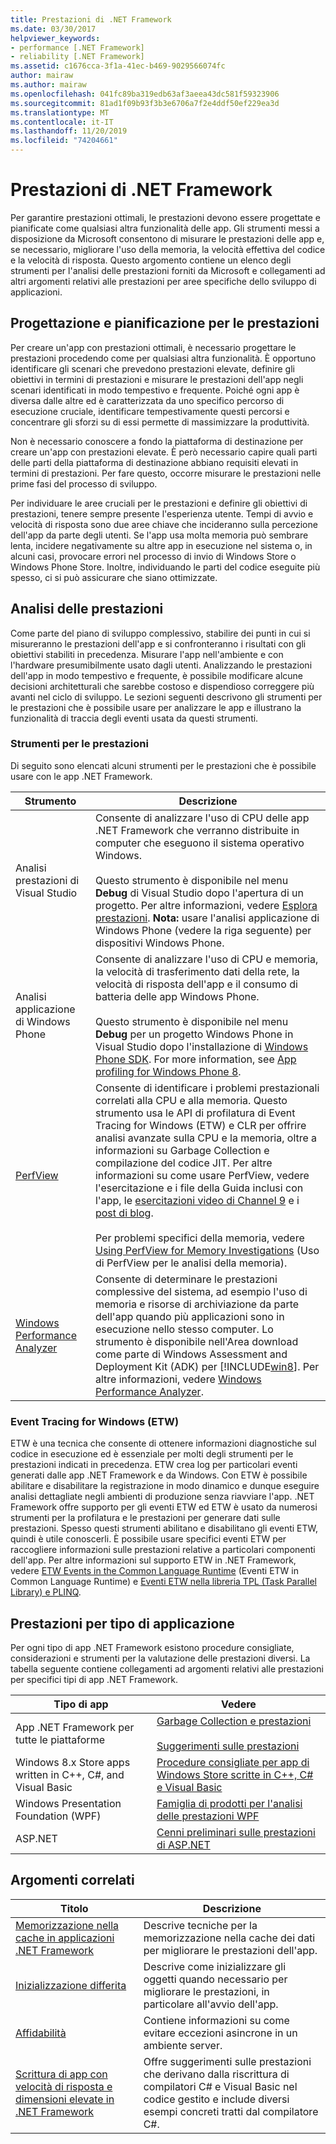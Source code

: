 ```yaml
---
title: Prestazioni di .NET Framework
ms.date: 03/30/2017
helpviewer_keywords:
- performance [.NET Framework]
- reliability [.NET Framework]
ms.assetid: c1676cca-3f1a-41ec-b469-9029566074fc
author: mairaw
ms.author: mairaw
ms.openlocfilehash: 041fc89ba319edb63af3aeea43dc581f59323906
ms.sourcegitcommit: 81ad1f09b93f3b3e6706a7f2e4ddf50ef229ea3d
ms.translationtype: MT
ms.contentlocale: it-IT
ms.lasthandoff: 11/20/2019
ms.locfileid: "74204661"
---
```

# <a name="net-framework-performance"></a>Prestazioni di .NET Framework
Per garantire prestazioni ottimali, le prestazioni devono essere progettate e pianificate come qualsiasi altra funzionalità delle app. Gli strumenti messi a disposizione da Microsoft consentono di misurare le prestazioni delle app e, se necessario, migliorare l'uso della memoria, la velocità effettiva del codice e la velocità di risposta. Questo argomento contiene un elenco degli strumenti per l'analisi delle prestazioni forniti da Microsoft e collegamenti ad altri argomenti relativi alle prestazioni per aree specifiche dello sviluppo di applicazioni.  
  
## <a name="designing-and-planning-for-performance"></a>Progettazione e pianificazione per le prestazioni  
 Per creare un'app con prestazioni ottimali, è necessario progettare le prestazioni procedendo come per qualsiasi altra funzionalità. È opportuno identificare gli scenari che prevedono prestazioni elevate, definire gli obiettivi in termini di prestazioni e misurare le prestazioni dell'app negli scenari identificati in modo tempestivo e frequente. Poiché ogni app è diversa dalle altre ed è caratterizzata da uno specifico percorso di esecuzione cruciale, identificare tempestivamente questi percorsi e concentrare gli sforzi su di essi permette di massimizzare la produttività.  
  
 Non è necessario conoscere a fondo la piattaforma di destinazione per creare un'app con prestazioni elevate. È però necessario capire quali parti delle parti della piattaforma di destinazione abbiano requisiti elevati in termini di prestazioni. Per fare questo, occorre misurare le prestazioni nelle prime fasi del processo di sviluppo.  
  
 Per individuare le aree cruciali per le prestazioni e definire gli obiettivi di prestazioni, tenere sempre presente l'esperienza utente. Tempi di avvio e velocità di risposta sono due aree chiave che incideranno sulla percezione dell'app da parte degli utenti. Se l'app usa molta memoria può sembrare lenta, incidere negativamente su altre app in esecuzione nel sistema o, in alcuni casi, provocare errori nel processo di invio di Windows Store o Windows Phone Store. Inoltre, individuando le parti del codice eseguite più spesso, ci si può assicurare che siano ottimizzate.  
  
## <a name="analyzing-performance"></a>Analisi delle prestazioni  
 Come parte del piano di sviluppo complessivo, stabilire dei punti in cui si misureranno le prestazioni dell'app e si confronteranno i risultati con gli obiettivi stabiliti in precedenza. Misurare l'app nell'ambiente e con l'hardware presumibilmente usato dagli utenti. Analizzando le prestazioni dell'app in modo tempestivo e frequente, è possibile modificare alcune decisioni architetturali che sarebbe costoso e dispendioso correggere più avanti nel ciclo di sviluppo. Le sezioni seguenti descrivono gli strumenti per le prestazioni che è possibile usare per analizzare le app e illustrano la funzionalità di traccia degli eventi usata da questi strumenti.  
  
### <a name="performance-tools"></a>Strumenti per le prestazioni  
 Di seguito sono elencati alcuni strumenti per le prestazioni che è possibile usare con le app .NET Framework.  
  
|Strumento|Descrizione|  
|----------|-----------------|  
|Analisi prestazioni di Visual Studio|Consente di analizzare l'uso di CPU delle app .NET Framework che verranno distribuite in computer che eseguono il sistema operativo Windows.<br /><br /> Questo strumento è disponibile nel menu **Debug** di Visual Studio dopo l'apertura di un progetto. Per altre informazioni, vedere [Esplora prestazioni](/visualstudio/profiling/performance-explorer). **Nota:** usare l'analisi applicazione di Windows Phone (vedere la riga seguente) per dispositivi Windows Phone.|  
|Analisi applicazione di Windows Phone|Consente di analizzare l'uso di CPU e memoria, la velocità di trasferimento dati della rete, la velocità di risposta dell'app e il consumo di batteria delle app Windows Phone.<br /><br /> Questo strumento è disponibile nel menu **Debug** per un progetto Windows Phone in Visual Studio dopo l'installazione di [Windows Phone SDK](https://go.microsoft.com/fwlink/?LinkId=265773). For more information, see [App profiling for Windows Phone 8](https://docs.microsoft.com/previous-versions/windows/apps/jj215908(v=vs.105)).|  
|[PerfView](https://www.microsoft.com/download/details.aspx?id=28567)|Consente di identificare i problemi prestazionali correlati alla CPU e alla memoria. Questo strumento usa le API di profilatura di Event Tracing for Windows (ETW) e CLR per offrire analisi avanzate sulla CPU e la memoria, oltre a informazioni su Garbage Collection e compilazione del codice JIT. Per altre informazioni su come usare PerfView, vedere l'esercitazione e i file della Guida inclusi con l'app, le [esercitazioni video di Channel 9](https://channel9.msdn.com/Series/PerfView-Tutorial) e i [post di blog](https://blogs.msdn.microsoft.com/vancem/tag/perfview/).<br /><br /> Per problemi specifici della memoria, vedere [Using PerfView for Memory Investigations](https://channel9.msdn.com/Series/PerfView-Tutorial/PerfView-Tutorial-9-NET-Memory-Investigation-Basics-of-GC-Heap-Snapshots) (Uso di PerfView per le analisi della memoria).|  
|[Windows Performance Analyzer](https://www.microsoft.com/download/details.aspx?id=30652)|Consente di determinare le prestazioni complessive del sistema, ad esempio l'uso di memoria e risorse di archiviazione da parte dell'app quando più applicazioni sono in esecuzione nello stesso computer. Lo strumento è disponibile nell'Area download come parte di Windows Assessment and Deployment Kit (ADK) per [!INCLUDE[win8](../../../includes/win8-md.md)]. Per altre informazioni, vedere [Windows Performance Analyzer](/windows-hardware/test/wpt/windows-performance-analyzer).|  
  
### <a name="event-tracing-for-windows-etw"></a>Event Tracing for Windows (ETW)  
 ETW è una tecnica che consente di ottenere informazioni diagnostiche sul codice in esecuzione ed è essenziale per molti degli strumenti per le prestazioni indicati in precedenza. ETW crea log per particolari eventi generati dalle app .NET Framework e da Windows. Con ETW è possibile abilitare e disabilitare la registrazione in modo dinamico e dunque eseguire analisi dettagliate negli ambienti di produzione senza riavviare l'app. .NET Framework offre supporto per gli eventi ETW ed ETW è usato da numerosi strumenti per la profilatura e le prestazioni per generare dati sulle prestazioni. Spesso questi strumenti abilitano e disabilitano gli eventi ETW, quindi è utile conoscerli. È possibile usare specifici eventi ETW per raccogliere informazioni sulle prestazioni relative a particolari componenti dell'app. Per altre informazioni sul supporto ETW in .NET Framework, vedere [ETW Events in the Common Language Runtime](etw-events-in-the-common-language-runtime.md) (Eventi ETW in Common Language Runtime) e [Eventi ETW nella libreria TPL (Task Parallel Library) e PLINQ](etw-events-in-task-parallel-library-and-plinq.md).  
  
## <a name="performance-by-app-type"></a>Prestazioni per tipo di applicazione  
 Per ogni tipo di app .NET Framework esistono procedure consigliate, considerazioni e strumenti per la valutazione delle prestazioni diversi. La tabella seguente contiene collegamenti ad argomenti relativi alle prestazioni per specifici tipi di app .NET Framework.  
  
|Tipo di app|Vedere|  
|--------------|---------|  
|App .NET Framework per tutte le piattaforme|[Garbage Collection e prestazioni](../../standard/garbage-collection/performance.md)<br /><br /> [Suggerimenti sulle prestazioni](performance-tips.md)|  
|Windows 8.x Store apps written in C++, C#, and Visual Basic|[Procedure consigliate per app di Windows Store scritte in C++, C# e Visual Basic](https://docs.microsoft.com/previous-versions/windows/apps/hh750313%28v=win.10%29)|  
|Windows Presentation Foundation (WPF)|[Famiglia di prodotti per l'analisi delle prestazioni WPF](https://docs.microsoft.com/previous-versions/dotnet/netframework-4.0/aa969767(v=vs.100))|  
|ASP.NET|[Cenni preliminari sulle prestazioni di ASP.NET](https://docs.microsoft.com/previous-versions/aspnet/cc668225(v=vs.100))|  
  
## <a name="related-topics"></a>Argomenti correlati  
  
|Titolo|Descrizione|  
|-----------|-----------------|  
|[Memorizzazione nella cache in applicazioni .NET Framework](caching-in-net-framework-applications.md)|Descrive tecniche per la memorizzazione nella cache dei dati per migliorare le prestazioni dell'app.|  
|[Inizializzazione differita](lazy-initialization.md)|Descrive come inizializzare gli oggetti quando necessario per migliorare le prestazioni, in particolare all'avvio dell'app.|  
|[Affidabilità](reliability.md)|Contiene informazioni su come evitare eccezioni asincrone in un ambiente server.|  
|[Scrittura di app con velocità di risposta e dimensioni elevate in .NET Framework](writing-large-responsive-apps.md)|Offre suggerimenti sulle prestazioni che derivano dalla riscrittura di compilatori C# e Visual Basic nel codice gestito e include diversi esempi concreti tratti dal compilatore C#.|

